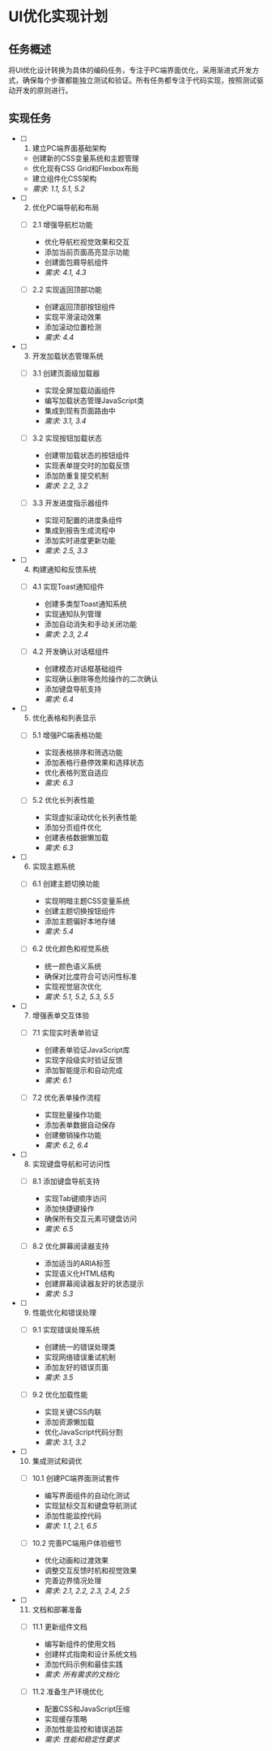 # UI优化实现计划

## 任务概述

将UI优化设计转换为具体的编码任务，专注于PC端界面优化，采用渐进式开发方式，确保每个步骤都能独立测试和验证。所有任务都专注于代码实现，按照测试驱动开发的原则进行。

## 实现任务

- [ ] 1. 建立PC端界面基础架构
  - 创建新的CSS变量系统和主题管理
  - 优化现有CSS Grid和Flexbox布局
  - 建立组件化CSS架构
  - _需求: 1.1, 5.1, 5.2_

- [ ] 2. 优化PC端导航和布局
  - [ ] 2.1 增强导航栏功能
    - 优化导航栏视觉效果和交互
    - 添加当前页面高亮显示功能
    - 创建面包屑导航组件
    - _需求: 4.1, 4.3_

  - [ ] 2.2 实现返回顶部功能
    - 创建返回顶部按钮组件
    - 实现平滑滚动效果
    - 添加滚动位置检测
    - _需求: 4.4_

- [ ] 3. 开发加载状态管理系统
  - [ ] 3.1 创建页面级加载器
    - 实现全屏加载动画组件
    - 编写加载状态管理JavaScript类
    - 集成到现有页面路由中
    - _需求: 3.1, 3.4_

  - [ ] 3.2 实现按钮加载状态
    - 创建带加载状态的按钮组件
    - 实现表单提交时的加载反馈
    - 添加防重复提交机制
    - _需求: 2.2, 3.2_

  - [ ] 3.3 开发进度指示器组件
    - 实现可配置的进度条组件
    - 集成到报告生成流程中
    - 添加实时进度更新功能
    - _需求: 2.5, 3.3_

- [ ] 4. 构建通知和反馈系统
  - [ ] 4.1 实现Toast通知组件
    - 创建多类型Toast通知系统
    - 实现通知队列管理
    - 添加自动消失和手动关闭功能
    - _需求: 2.3, 2.4_

  - [ ] 4.2 开发确认对话框组件
    - 创建模态对话框基础组件
    - 实现确认删除等危险操作的二次确认
    - 添加键盘导航支持
    - _需求: 6.4_

- [ ] 5. 优化表格和列表显示
  - [ ] 5.1 增强PC端表格功能
    - 实现表格排序和筛选功能
    - 添加表格行悬停效果和选择状态
    - 优化表格列宽自适应
    - _需求: 6.3_

  - [ ] 5.2 优化长列表性能
    - 实现虚拟滚动优化长列表性能
    - 添加分页组件优化
    - 创建表格数据懒加载
    - _需求: 6.3_

- [ ] 6. 实现主题系统
  - [ ] 6.1 创建主题切换功能
    - 实现明暗主题CSS变量系统
    - 创建主题切换按钮组件
    - 添加主题偏好本地存储
    - _需求: 5.4_

  - [ ] 6.2 优化颜色和视觉系统
    - 统一颜色语义系统
    - 确保对比度符合可访问性标准
    - 实现视觉层次优化
    - _需求: 5.1, 5.2, 5.3, 5.5_

- [ ] 7. 增强表单交互体验
  - [ ] 7.1 实现实时表单验证
    - 创建表单验证JavaScript库
    - 实现字段级实时验证反馈
    - 添加智能提示和自动完成
    - _需求: 6.1_

  - [ ] 7.2 优化表单操作流程
    - 实现批量操作功能
    - 添加表单数据自动保存
    - 创建撤销操作功能
    - _需求: 6.2, 6.4_

- [ ] 8. 实现键盘导航和可访问性
  - [ ] 8.1 添加键盘导航支持
    - 实现Tab键顺序访问
    - 添加快捷键操作
    - 确保所有交互元素可键盘访问
    - _需求: 6.5_

  - [ ] 8.2 优化屏幕阅读器支持
    - 添加适当的ARIA标签
    - 实现语义化HTML结构
    - 创建屏幕阅读器友好的状态提示
    - _需求: 5.3_

- [ ] 9. 性能优化和错误处理
  - [ ] 9.1 实现错误处理系统
    - 创建统一的错误处理类
    - 实现网络错误重试机制
    - 添加友好的错误页面
    - _需求: 3.5_

  - [ ] 9.2 优化加载性能
    - 实现关键CSS内联
    - 添加资源懒加载
    - 优化JavaScript代码分割
    - _需求: 3.1, 3.2_

- [ ] 10. 集成测试和调优
  - [ ] 10.1 创建PC端界面测试套件
    - 编写界面组件的自动化测试
    - 实现鼠标交互和键盘导航测试
    - 添加性能监控代码
    - _需求: 1.1, 2.1, 6.5_

  - [ ] 10.2 完善PC端用户体验细节
    - 优化动画和过渡效果
    - 调整交互反馈时机和视觉效果
    - 完善边界情况处理
    - _需求: 2.1, 2.2, 2.3, 2.4, 2.5_

- [ ] 11. 文档和部署准备
  - [ ] 11.1 更新组件文档
    - 编写新组件的使用文档
    - 创建样式指南和设计系统文档
    - 添加代码示例和最佳实践
    - _需求: 所有需求的文档化_

  - [ ] 11.2 准备生产环境优化
    - 配置CSS和JavaScript压缩
    - 实现缓存策略
    - 添加性能监控和错误追踪
    - _需求: 性能和稳定性要求_